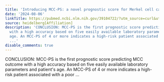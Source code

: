 ```yaml
---
title: 'Introducing MCC-PS: a novel prognostic score for Merkel cell carcinoma'
date: '2024-08-06'
linkTitle: https://pubmed.ncbi.nlm.nih.gov/39104722/?utm_source=curl&utm_medium=rss&utm_campaign=pubmed-2&utm_content=1FakS-2QOkCT8HsMOQP1bCRQ4YzyumYOmxmF0moLsQ3dFB1E9V&fc=20220326224207&ff=20240806181306&v=2.18.0.post9+e462414
source: heidelberg[Affiliation]
description: 'CONCLUSION: MCC-PS is the first prognostic score predicting MCC outcome
  with a high accuracy based on five easily available laboratory parameters and patient''s
  age. An MCC-PS of 4 or more indicates a high-risk patient associated with a poor
  ...'
disable_comments: true
---
```

CONCLUSION: MCC-PS is the first prognostic score predicting MCC outcome with a high accuracy based on five easily available laboratory parameters and patient's age. An MCC-PS of 4 or more indicates a high-risk patient associated with a poor ...